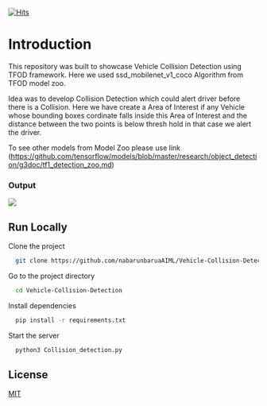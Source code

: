 [![Hits](https://hits.seeyoufarm.com/api/count/incr/badge.svg?url=https%3A%2F%2Fgithub.com%2FnabarunbaruaAIML%2FVehicle-Collision-Detection&count_bg=%2379C83D&title_bg=%23555555&icon=&icon_color=%23E7E7E7&title=hits&edge_flat=false)](https://hits.seeyoufarm.com)

# Introduction

This repository was built to showcase Vehicle Collision Detection using TFOD framework. Here we used ssd_mobilenet_v1_coco Algorithm from TFOD model zoo.

Idea was to develop Collision Detection which could alert driver before there is a Collision. Here we have create a Area of Interest if any Vehicle whose bounding boxes cordinate falls inside this Area of Interest and the distance between the two points is below thresh hold in that case we alert the driver.

To see other models from Model Zoo please use link (https://github.com/tensorflow/models/blob/master/research/object_detection/g3doc/tf1_detection_zoo.md)

### Output

![](ezgif.com-gif-maker.gif)




## Run Locally

Clone the project

```bash
  git clone https://github.com/nabarunbaruaAIML/Vehicle-Collision-Detection.git
```

Go to the project directory

```bash
  cd Vehicle-Collision-Detection
```

Install dependencies

```bash
  pip install -r requirements.txt
```

Start the server

```bash
  python3 Collision_detection.py
```

  
## License

[MIT](https://choosealicense.com/licenses/mit/)

  
